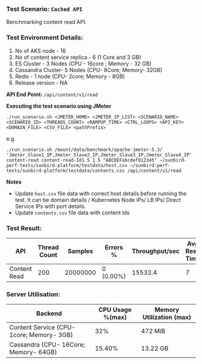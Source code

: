### Test Scenario: ```Cached API```

Benchmarking content read API.


### Test Environment Details:
1. No of AKS node - 16
2. No of content service replica - 6 (1 Core and 3 GB)
3. ES Cluster - 3 Nodes  (CPU - 16core ; Memory - 32 GB)
4. Cassandra Cluster- 5 Nodes (CPU- 8Core; Memory- 32GB)
5. Redis - 1 node  (CPU- 2core; Memory - 8GB)
6. Release version - NA


**API End Point:** 
`/api/content/v1/read`


**Executing the test scenario using JMeter**

```./run_scenario.sh <JMETER_HOME> <JMETER_IP_LIST> <SCENARIO_NAME> <SCENARIO_ID> <THREADS_COUNT> <RAMPUP_TIME> <CTRL_LOOPS> <API_KEY> <DOMAIN_FILE> <CSV_FILE> <pathPrefix>```

e.g.

```./run_scenario.sh /mount/data/benchmark/apache-jmeter-5.3/ 'Jmeter_Slave1_IP,Jmeter_Slave2_IP,Jmeter_Slave3_IP,Jmeter_Slave4_IP' content-read content-read-Id1 5 1 5 "ABCDEFabcdef012345" ~/sunbird-perf-tests/sunbird-platform/testdata/host.csv ~/sunbird-perf-tests/sunbird-platform/testdata/contents.csv /api/content/v1/read```


**Notes**
- Update `host.csv` file data with correct host details before running the test. It can be domain details / Kubernetes Node IPs/ LB IPs/ Direct Service IPs with port details.
- Update `contents.csv` file data with content Ids

### Test Result:

| API           | Thread Count  | Samples  | Errors %     | Throughput/sec |Avg Resp Time|95th pct| 99th pct |
| ------------- | ------------- | -------- | -------------| ---------------|-------------|--------|----------|
| Content Read  | 200           | 20000000  | 0 (0.00%) | 15533.4          |    7       |    3  |    7    |


### Server Utilisation:
| Backend          | CPU Usage %(max) | Memory Utilization (max) |
| ------------- | ------------- |------------- |
| Content Service (CPU- 1core; Memory- 3GB)  |32% |472 MiB 	|
| Cassandra (CPU- 16Core; Memory- 64GB)|15.40% | 13.22 GB|
